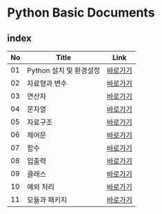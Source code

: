 # Python Basic Documents
index
---
|No|Title|Link|
|-|-|-|
|01|Python 설치 및 환경설정|[바로가기](./01)|
|02|자료형과 변수|[바로가기](./02)|
|03|연산자|[바로가기](./03)|
|04|문자열|[바로가기](./04)|
|05|자료구조|[바로가기](./05)|
|06|제어문|[바로가기](./06)|
|07|함수|[바로가기](./07)|
|08|입출력|[바로가기](./08)|
|09|클래스|[바로가기](./09)|
|10|예외 처리|[바로가기](./10)|
|11|모듈과 패키지|[바로가기](./11)|

<br>
